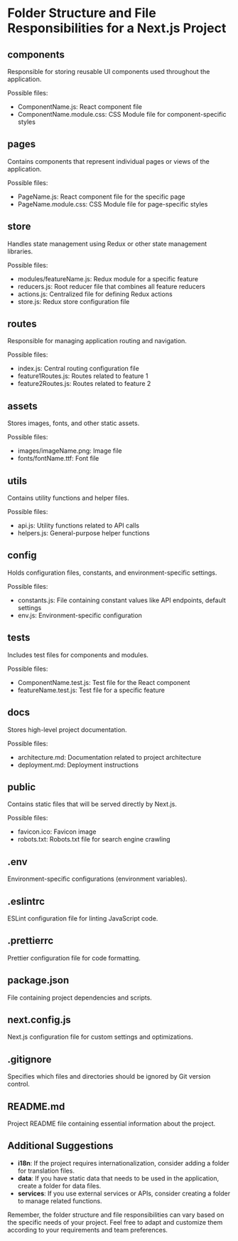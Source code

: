 # Folder Structure and File Responsibilities for a Next.js Project

## components
Responsible for storing reusable UI components used throughout the application.

Possible files:
- ComponentName.js: React component file
- ComponentName.module.css: CSS Module file for component-specific styles

## pages
Contains components that represent individual pages or views of the application.

Possible files:
- PageName.js: React component file for the specific page
- PageName.module.css: CSS Module file for page-specific styles

## store
Handles state management using Redux or other state management libraries.

Possible files:
- modules/featureName.js: Redux module for a specific feature
- reducers.js: Root reducer file that combines all feature reducers
- actions.js: Centralized file for defining Redux actions
- store.js: Redux store configuration file

## routes
Responsible for managing application routing and navigation.

Possible files:
- index.js: Central routing configuration file
- feature1Routes.js: Routes related to feature 1
- feature2Routes.js: Routes related to feature 2

## assets
Stores images, fonts, and other static assets.

Possible files:
- images/imageName.png: Image file
- fonts/fontName.ttf: Font file

## utils
Contains utility functions and helper files.

Possible files:
- api.js: Utility functions related to API calls
- helpers.js: General-purpose helper functions

## config
Holds configuration files, constants, and environment-specific settings.

Possible files:
- constants.js: File containing constant values like API endpoints, default settings
- env.js: Environment-specific configuration

## tests
Includes test files for components and modules.

Possible files:
- ComponentName.test.js: Test file for the React component
- featureName.test.js: Test file for a specific feature

## docs
Stores high-level project documentation.

Possible files:
- architecture.md: Documentation related to project architecture
- deployment.md: Deployment instructions

## public
Contains static files that will be served directly by Next.js.

Possible files:
- favicon.ico: Favicon image
- robots.txt: Robots.txt file for search engine crawling

## .env
Environment-specific configurations (environment variables).

## .eslintrc
ESLint configuration file for linting JavaScript code.

## .prettierrc
Prettier configuration file for code formatting.

## package.json
File containing project dependencies and scripts.

## next.config.js
Next.js configuration file for custom settings and optimizations.

## .gitignore
Specifies which files and directories should be ignored by Git version control.

## README.md
Project README file containing essential information about the project.

## Additional Suggestions
- **i18n**: If the project requires internationalization, consider adding a folder for translation files.
- **data**: If you have static data that needs to be used in the application, create a folder for data files.
- **services**: If you use external services or APIs, consider creating a folder to manage related functions.

Remember, the folder structure and file responsibilities can vary based on the specific needs of your project. Feel free to adapt and customize them according to your requirements and team preferences.